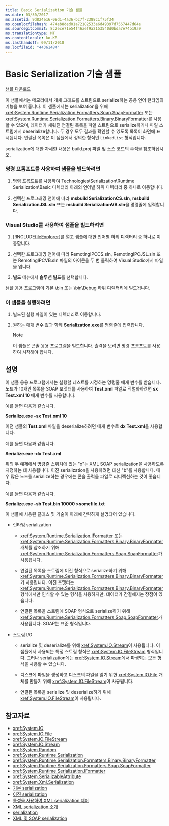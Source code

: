 ```yaml
---
title: Basic Serialization 기술 샘플
ms.date: 03/30/2017
ms.assetid: 9d824e16-08d1-4a36-bc7f-2388c1f75f34
ms.openlocfilehash: 474eb8ded01a72182533a6d49397d7567447d64e
ms.sourcegitcommit: 8c2ece71e54f46aef9a2153540d0bda7e74b19a9
ms.translationtype: MT
ms.contentlocale: ko-KR
ms.lasthandoff: 09/11/2018
ms.locfileid: "44361484"
---
```

# <a name="basic-serialization-technology-sample"></a>Basic Serialization 기술 샘플
[샘플 다운로드](https://download.microsoft.com/download/4/7/B/47B2164C-E780-4B10-8DE4-2CB5B886E0A6/Technologies/Serialization/Runtime%20Serialization/Basic.zip.exe)  
  
 이 샘플에서는 메모리에서 개체 그래프를 스트림으로 serialize하는 공용 언어 런타임의 기능을 보여 줍니다. 이 샘플에서는 serialization을 위해 <xref:System.Runtime.Serialization.Formatters.Soap.SoapFormatter> 또는 <xref:System.Runtime.Serialization.Formatters.Binary.BinaryFormatter>를 사용할 수 있으며, 데이터가 채워진 연결된 목록을 파일 스트림으로 serialize하거나 파일 스트림에서 deserialize합니다. 두 경우 모두 결과를 확인할 수 있도록 목록이 화면에 표시됩니다. 연결된 목록은 이 샘플에서 정의한 형식인 `LinkedList` 형식입니다.  
  
 serialization에 대한 자세한 내용은 build.proj 파일 및 소스 코드의 주석을 참조하십시오.  
  
### <a name="to-build-the-sample-using-the-command-prompt"></a>명령 프롬프트를 사용하여 샘플을 빌드하려면  
  
1.  명령 프롬프트를 사용하여 Technologies\Serialization\Runtime Serialization\Basic 디렉터리 아래의 언어별 하위 디렉터리 중 하나로 이동합니다.  
  
2.  선택한 프로그래밍 언어에 따라 **msbuild SerializationCS.sln**, **msbuild SerializationJSL.sln** 또는 **msbuild SerializationVB.sln**을 명령줄에 입력합니다.  
  
### <a name="to-build-the-sample-using-visual-studio"></a>Visual Studio를 사용하여 샘플을 빌드하려면  
  
1.  [!INCLUDE[fileExplorer](../../../includes/fileexplorer-md.md)]를 열고 샘플에 대한 언어별 하위 디렉터리 중 하나로 이동합니다.  
  
2.  선택한 프로그래밍 언어에 따라 RemotingIPCCS.sln, RemotingIPCJSL.sln 또는 RemotingIPCVB.sln 파일의 아이콘을 두 번 클릭하여 Visual Studio에서 파일을 엽니다.  
  
3.  **빌드** 메뉴에서 **솔루션 빌드**를 선택합니다.  
  
 샘플 응용 프로그램이 기본 \bin 또는 \bin\Debug 하위 디렉터리에 빌드됩니다.  
  
### <a name="to-run-the-sample"></a>이 샘플을 실행하려면  
  
1.  빌드된 실행 파일이 있는 디렉터리로 이동합니다.  
  
2.  원하는 매개 변수 값과 함께 **Serialization.exe**를 명령줄에 입력합니다.  
  
    > [!NOTE]
    >  이 샘플은 콘솔 응용 프로그램을 빌드합니다. 출력을 보려면 명령 프롬프트를 사용하여 시작해야 합니다.  
  
## <a name="remarks"></a>설명  
 이 샘플 응용 프로그램에서는 실행할 테스트를 지정하는 명령줄 매개 변수를 받습니다. 노드가 10개인 목록을 SOAP 포맷터를 사용하여 **Test.xml** 파일로 직렬화하려면 **sx Test.xml 10** 매개 변수를 사용합니다.  
  
 예를 들면 다음과 같습니다.  
  
 **Serialize.exe -sx Test.xml 10**  
  
 이전 샘플의 **Test.xml** 파일을 deserialize하려면 매개 변수로 **dx Test.xml**을 사용합니다.  
  
 예를 들면 다음과 같습니다.  
  
 **Serialize.exe -dx Test.xml**  
  
 위의 두 예제에서 명령줄 스위치에 있는 "x"는 XML SOAP serialization을 사용하도록 지정하는 데 사용됩니다. 이진 serialization을 사용하려면 대신 "b"를 사용합니다. 매우 많은 노드를 serialize하는 경우에는 콘솔 출력을 파일로 리디렉션하는 것이 좋습니다.  
  
 예를 들면 다음과 같습니다.  
  
 **Serialize.exe -sb Test.bin 10000 >somefile.txt**  
  
 이 샘플에 사용된 클래스 및 기술이 아래에 간략하게 설명되어 있습니다.  
  
-   런타임 serialization  
  
    -   <xref:System.Runtime.Serialization.IFormatter> 또는 <xref:System.Runtime.Serialization.Formatters.Binary.BinaryFormatter> 개체를 참조하기 위해 <xref:System.Runtime.Serialization.Formatters.Soap.SoapFormatter>가 사용됩니다.  
  
    -   연결된 목록을 스트림에 이진 형식으로 serialize하기 위해 <xref:System.Runtime.Serialization.Formatters.Binary.BinaryFormatter>가 사용됩니다. 이진 포맷터는 <xref:System.Runtime.Serialization.Formatters.Binary.BinaryFormatter> 형식에서만 인식할 수 있는 형식을 사용하지만, 데이터가 간결해지는 장점이 있습니다.  
  
    -   연결된 목록을 스트림에 SOAP 형식으로 serialize하기 위해 <xref:System.Runtime.Serialization.Formatters.Soap.SoapFormatter>가 사용됩니다. SOAP는 표준 형식입니다.  
  
-   스트림 I/O  
  
    -   serialize 및 deserialize를 위해 <xref:System.IO.Stream>이 사용됩니다. 이 샘플에서 사용되는 특정 스트림 형식은 <xref:System.IO.FileStream> 형식입니다. 그러나 serialization에는 <xref:System.IO.Stream>에서 파생되는 모든 형식을 사용할 수 있습니다.  
  
    -   디스크에 파일을 생성하고 디스크의 파일을 읽기 위한 <xref:System.IO.File> 개체를 만들기 위해 <xref:System.IO.FileStream>이 사용됩니다.  
  
    -   연결된 목록을 serialize 및 deserialize하기 위해 <xref:System.IO.FileStream>이 사용됩니다.  
  
## <a name="see-also"></a>참고자료

- <xref:System.IO>  
- <xref:System.IO.File>  
- <xref:System.IO.FileStream>  
- <xref:System.IO.Stream>  
- <xref:System.Random>  
- <xref:System.Runtime.Serialization>  
- <xref:System.Runtime.Serialization.Formatters.Binary.BinaryFormatter>  
- <xref:System.Runtime.Serialization.Formatters.Soap.SoapFormatter>  
- <xref:System.Runtime.Serialization.IFormatter>  
- <xref:System.SerializableAttribute>  
- <xref:System.Xml.Serialization>  
- [기본 serialization](../../../docs/standard/serialization/basic-serialization.md)  
- [이진 serialization](../../../docs/standard/serialization/binary-serialization.md)  
- [특성을 사용하여 XML serialization 제어](../../../docs/standard/serialization/controlling-xml-serialization-using-attributes.md)  
- [XML serialization 소개](../../../docs/standard/serialization/introducing-xml-serialization.md)  
- [serialization](../../../docs/standard/serialization/index.md)  
- [XML 및 SOAP serialization](../../../docs/standard/serialization/xml-and-soap-serialization.md)
